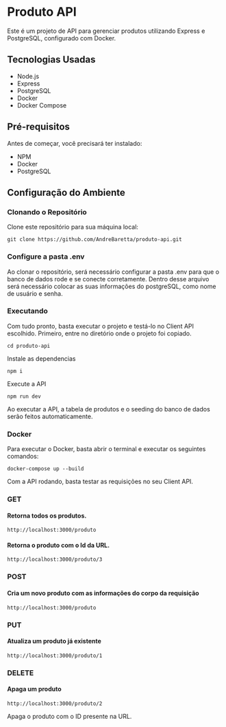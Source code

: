 # Produto API

Este é um projeto de API para gerenciar produtos utilizando Express e PostgreSQL, configurado com Docker.

## Tecnologias Usadas

- Node.js
- Express
- PostgreSQL
- Docker
- Docker Compose

## Pré-requisitos

Antes de começar, você precisará ter instalado:

 - NPM
 - Docker
 - PostgreSQL


## Configuração do Ambiente

### Clonando o Repositório

Clone este repositório para sua máquina local:

```
git clone https://github.com/AndreBaretta/produto-api.git
```

### Configure a pasta .env

Ao clonar o repositório, será necessário configurar a pasta .env para que o banco de dados rode e se conecte corretamente.
Dentro desse arquivo será necessário colocar as suas informações do postgreSQL, como nome de usuário e senha.

### Executando

Com tudo pronto, basta executar o projeto e testá-lo no Client API escolhido.
Primeiro, entre no diretório onde o projeto foi copiado.
```
cd produto-api
```
Instale as dependencias
```
npm i
```
Execute a API
```
npm run dev
```
Ao executar a API, a tabela de produtos e o seeding do banco de dados serão feitos automaticamente.

### Docker

Para executar o Docker, basta abrir o terminal e executar os seguintes comandos:
```
docker-compose up --build
```

Com a API rodando, basta testar as requisições no seu Client API.

### GET
#### Retorna todos os produtos.
```
http://localhost:3000/produto
```
#### Retorna o produto com o Id da URL.
```
http://localhost:3000/produto/3
```

### POST
#### Cria um novo produto com as informações do corpo da requisição
```
http://localhost:3000/produto
```
### PUT
#### Atualiza um produto já existente
```
http://localhost:3000/produto/1
```
### DELETE
#### Apaga um produto 
```
http://localhost:3000/produto/2
```
Apaga o produto com o ID presente na URL.



